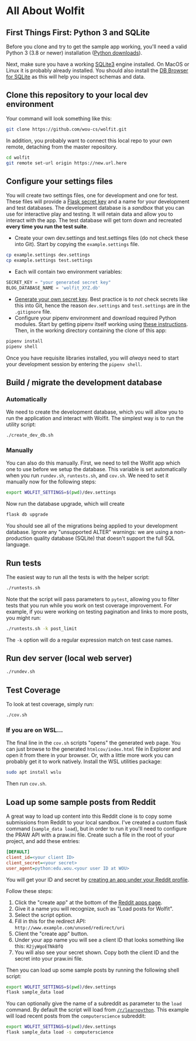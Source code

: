 # All About Wolfit

## First Things First: Python 3 and SQLite

Before you clone and try to get the sample app working, you'll need a valid Python 3 (3.8 or newer) installation ([Python downloads](https://www.python.org/downloads/)).

Next, make sure you have a working [SQLite3](https://www.sqlite.org/) engine installed. On MacOS or Linux it is probably already installed. You should also install the [DB Browser for SQLite](https://sqlitebrowser.org/) as this will help you inspect schemas and data.

## Clone this repository to your local dev environment

Your command will look something like this:

``` sh
git clone https://github.com/wou-cs/wolfit.git
```

In addition, you probably want to connect this local repo to your own remote, detaching from the master repository.

``` sh
cd wolfit
git remote set-url origin https://new.url.here
```

## Configure your settings files

You will create two settings files, one for development and one for test. These files will provide a [Flask secret key](https://stackoverflow.com/questions/22463939/demystify-flask-app-secret-key) and a name for your development and test databases. The development database is a *sandbox* that you can use for interactive play and testing. It will retain data and allow you to interact with the app. The test database will get torn down and recreated **every time you run the test suite**.

* Create your own dev.settings and test.settings files (do not check these into Git). Start by copying the `example.settings` file.

``` sh
cp example.settings dev.settings
cp example.settings test.settings
```

* Each will contain two environment variables:

``` py
SECRET_KEY = "your generated secret key"
BLOG_DATABASE_NAME = 'wolfit_XYZ.db'
```

* [Generate your own secret key](https://stackoverflow.com/questions/34902378/where-do-i-get-a-secret-key-for-flask). Best practice is to *not* check secrets like this into Git, hence the reason `dev.settings` and `test.settings` are in the `.gitignore` file.
* Configure your pipenv environment and download required Python modules. Start by getting pipenv itself working using [these instructions](https://pipenv.readthedocs.io/en/latest/). Then, in the working directory containing the clone of this app:

``` sh
pipenv install
pipenv shell
```

Once you have requisite libraries installed, you will *always* need to start your development session by entering the `pipenv shell`.

## Build / migrate the development database

### Automatically

We need to create the development database, which you will allow you to run the application and interact with Wolfit. The simplest way is to run the utility script:

``` sh
./create_dev_db.sh
```

### Manually

You can also do this manually. First, we need to tell the Wolfit app which one to use before we setup the database. This variable is set automatically when you run `rundev.sh`, `runtests.sh`, and `cov.sh`. We need to set it manually now for the following steps:

``` sh
export WOLFIT_SETTINGS=$(pwd)/dev.settings
```

Now run the database upgrade, which will create

``` sh
flask db upgrade
```

You should see all of the migrations being applied to your development database. Ignore any "unsupported ALTER" warnings: we are using a non-production quality database (SQLite) that doesn't support the full SQL language.

## Run tests

The easiest way to run all the tests is with the helper script:

``` sh
./runtests.sh
```

Note that the script will pass parameters to `pytest`, allowing you to filter tests that you run while you work on test coverage improvement. For example, if you were working on testing pagination and links to more posts, you might run:

``` sh
./runtests.sh -k post_limit
```

The `-k` option will do a regular expression match on test case names.

## Run dev server (local web server)

``` sh
./rundev.sh
```

## Test Coverage

To look at test coverage, simply run:

``` sh
./cov.sh
```

### If you are on WSL...

The final line in the `cov.sh` scripts "opens" the generated web page. You can just browse to the generated `htmlcov/index.html` file in Explorer and open it from there in your browser. Or, with a little more work you can probably get it to work natively. Install the WSL utilities package:

``` sh
sudo apt install wslu
```

Then run `cov.sh`.

## Load up some sample posts from Reddit

A great way to load up content into this Reddit clone is to copy some submissions from Reddit to your local sandbox. I've created a custom flask command (`sample_data load`), but in order to run it you'll need to configure the PRAW API with a praw.ini file. Create such a file in the root of your project, and add these entries:

``` ini
[DEFAULT]
client_id=<your client ID>
client_secret=<your secret>
user_agent=python:edu.wou.<your user ID at WOU>
```

You will get your ID and secret by [creating an app under your Reddit profile](https://www.reddit.com/prefs/apps).

Follow these steps:

1. Click the "create app" at the bottom of the [Reddit apps page](https://www.reddit.com/prefs/apps).
2. Give it a name you will recognize, such as "Load posts for Wolfit".
3. Select the script option.
4. Fill in this for the redirect API: `http://www.example.com/unused/redirect/uri`
5. Client the "create app" button.
6. Under your app name you will see a client ID that looks something like this: `R2jyWgoETNkBfQ`
7. You will also see your secret shown. Copy both the client ID and the secret into your praw.ini file.

Then you can load up some sample posts by running the following shell script:

``` sh
export WOLFIT_SETTINGS=$(pwd)/dev.settings
flask sample_data load
```

You can optionally give the name of a subreddit as parameter to the `load` command. By default the script will load from [`/r/learnpython`](https://www.reddit.com/r/learnpython/). This example will load recent posts from the `computerscience` subreddit:

``` sh
export WOLFIT_SETTINGS=$(pwd)/dev.settings
flask sample_data load -s computerscience
```
